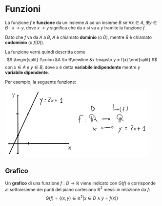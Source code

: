 # Funzioni

La funzione $f$ è **funzione** da un insieme $A$ ad un insieme $B$ se $\forall x \in A, \exists!y \in B : x \to y$, dove $x \to y$ significa che da $x$ si va a $y$ tramite la funzione $f$.

Dato che $f$ va da $A$ a $B$, $A$ è chiamato **dominio** (o $D$), mentre $B$ è chiamato **codominio** (o $f(D)$).

La funzione verrà quindi descritta come
$$
\begin{split}
f\colon &A \to B\newline
&x \mapsto y = f(x)
\end{split}
$$
con $x \in A$ e $y \in B$, dove $x$ è detta **variabile indipendente** mentre $y$ **variabile dipendente**.

Per esempio, la seguente funzione:

![Esempio di funzione](assets/01.png)

## Grafico

Un **grafico** di una funzione $f: D \to \mathbb{R}$ viene indicato con $G(f)$ e corrisponde al sottoinsieme dei punti del piano cartesiano $\mathbb{R}^2$ messi in relazione da $f$:
$$G(f) = \{(x, y) \in \mathbb{R}^2 | x \in D \land y = f(x)\}$$
